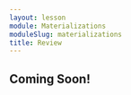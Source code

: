 ```yaml
---
layout: lesson
module: Materializations
moduleSlug: materializations
title: Review
---
```


## Coming Soon!